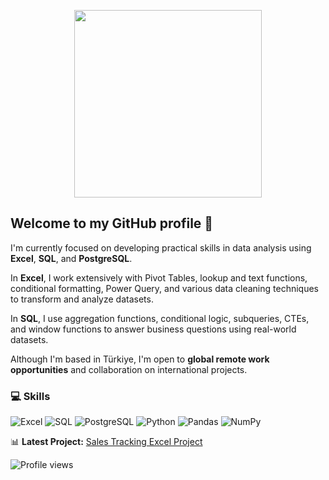 <p align="center">
  <img src="https://i.gifer.com/14ba.gif" width="300"/>
</p>

## Welcome to my GitHub profile 👋

I'm currently focused on developing practical skills in data analysis using **Excel**, **SQL**, and **PostgreSQL**. 

In **Excel**, I work extensively with Pivot Tables, lookup and text functions, conditional formatting, Power Query, and various data cleaning techniques to transform and analyze datasets.

In **SQL**, I use aggregation functions, conditional logic, subqueries, CTEs, and window functions to answer business questions using real-world datasets.

Although I'm based in Türkiye, I'm open to **global remote work opportunities** and collaboration on international projects.

### 💻 Skills

![Excel](https://img.shields.io/badge/Excel-217346?style=for-the-badge&logo=microsoft-excel&logoColor=white)
![SQL](https://img.shields.io/badge/SQL-4479A1?style=for-the-badge&logo=postgresql&logoColor=white)
![PostgreSQL](https://img.shields.io/badge/PostgreSQL-336791?style=for-the-badge&logo=postgresql&logoColor=white)
![Python](https://img.shields.io/badge/Python-2CA42C?style=for-the-badge&logo=python&logoColor=white)
![Pandas](https://img.shields.io/badge/Pandas-150458?style=for-the-badge&logo=pandas&logoColor=white)
![NumPy](https://img.shields.io/badge/NumPy-013243?style=for-the-badge&logo=numpy&logoColor=white)


📊 **Latest Project:** [Sales Tracking Excel Project]([https://github.com/bengisuarican/sales-tracking-excel-project])  

![Profile views](https://komarev.com/ghpvc/?username=bengisuarican)
